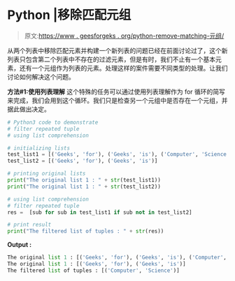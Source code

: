 # Python |移除匹配元组

> 原文:[https://www . geesforgeks . org/python-remove-matching-元组/](https://www.geeksforgeeks.org/python-remove-matching-tuples/)

从两个列表中移除匹配元素并构建一个新列表的问题已经在前面讨论过了，这个新列表只包含第二个列表中不存在的过滤元素，但是有时，我们不止有一个基本元素，还有一个元组作为列表的元素。处理这样的案件需要不同类型的处理。让我们讨论如何解决这个问题。

**方法#1:使用列表理解**
这个特殊的任务可以通过使用列表理解作为 for 循环的简写来完成，我们会用到这个循环。我们只是检查另一个元组中是否存在一个元组，并据此做出决定。

```py
# Python3 code to demonstrate
# filter repeated tuple
# using list comprehension

# initializing lists 
test_list1 = [('Geeks', 'for'), ('Geeks', 'is'), ('Computer', 'Science')]
test_list2 = [('Geeks', 'for'), ('Geeks', 'is')]

# printing original lists
print("The original list 1 : " + str(test_list1))
print("The original list 1 : " + str(test_list2))

# using list comprehension
# filter repeated tuple
res =  [sub for sub in test_list1 if sub not in test_list2]

# print result
print("The filtered list of tuples : " + str(res))
```

**Output :**

```py
The original list 1 : [('Geeks', 'for'), ('Geeks', 'is'), ('Computer', 'Science')]
The original list 1 : [('Geeks', 'for'), ('Geeks', 'is')]
The filtered list of tuples : [('Computer', 'Science')]

```